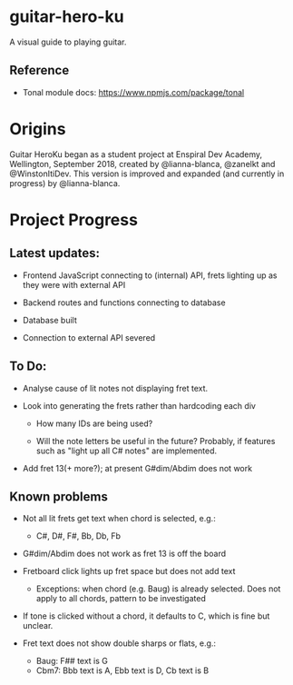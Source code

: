 # guitar-hero-ku

A visual guide to playing guitar. 


## Reference

* Tonal module docs: https://www.npmjs.com/package/tonal


# Origins

Guitar HeroKu began as a student project at Enspiral Dev Academy, Wellington, September 2018, created by @lianna-blanca, @zanelkt and @WinstonItiDev. This version is improved and expanded (and currently in progress) by @lianna-blanca.


# Project Progress

## Latest updates:

* Frontend JavaScript connecting to (internal) API, frets lighting up as they were with external API

* Backend routes and functions connecting to database

* Database built

* Connection to external API severed

## To Do: 

* Analyse cause of lit notes not displaying fret text.

* Look into generating the frets rather than hardcoding each div 

  * How many IDs are being used? 

  * Will the note letters be useful in the future? Probably, if features such as "light up all C# notes" are implemented.

* Add fret 13(+ more?); at present G#dim/Abdim does not work

## Known problems

* Not all lit frets get text when chord is selected, e.g.:
  * C#, D#, F#, Bb, Db, Fb

* G#dim/Abdim does not work as fret 13 is off the board

* Fretboard click lights up fret space but does not add text
  * Exceptions: when chord (e.g. Baug) is already selected. Does not apply to all chords, pattern to be investigated

* If tone is clicked without a chord, it defaults to C, which is fine but unclear.

* Fret text does not show double sharps or flats, e.g.:
  * Baug: F## text is G
  * Cbm7: Bbb text is A, Ebb text is D, Cb text is B


